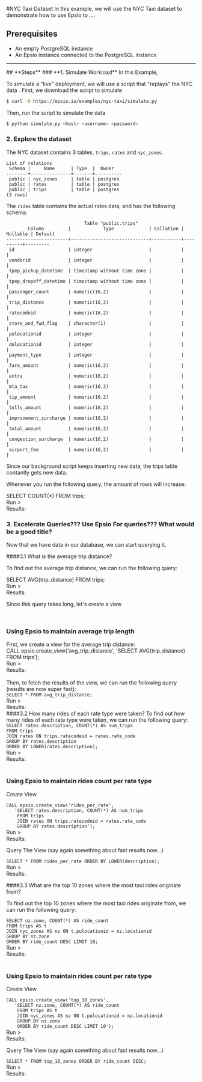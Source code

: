 #NYC Taxi Dataset
In this example, we will use the NYC Taxi dataset to demonstrate how to use Epsio to ....
## Prerequisites
- An empty PostgreSQL instance
- An Epsio instance connected to the PostgreSQL instance
<hr>
## **Steps**
### **1. Simulate Workload**
In this Example, 

To simulate a "live" deployment, we will use a script that "replays" the NYC data .
First, we download the script to simulate
```bash
$ curl -O https://epsio.io/examples/nyc-taxi/simulate.py
```
Then, run the script to simulate the data
```bash
$ python simulate.py <host> <username> <password>
```

### 2. Explore the dataset
The NYC dataset contains 3 tables, `trips`, `rates` and `nyc_zones`.
```psql
List of relations
 Schema |     Name      | Type  |  Owner
--------+---------------+-------+----------
 public | nyc_zones     | table | postgres
 public | rates         | table | postgres
 public | trips         | table | postgres
(3 rows)
```

The `rides` table contains the actual rides data, and has the following schema:
```psql
                             Table "public.trips"
        Column         |            Type             | Collation | Nullable | Default 
-----------------------+-----------------------------+-----------+----------+---------
 id                    | integer                     |           |          | 
 vendorid              | integer                     |           |          | 
 tpep_pickup_datetime  | timestamp without time zone |           |          | 
 tpep_dropoff_datetime | timestamp without time zone |           |          | 
 passenger_count       | numeric(16,2)               |           |          | 
 trip_distance         | numeric(16,2)               |           |          | 
 ratecodeid            | numeric(16,2)               |           |          | 
 store_and_fwd_flag    | character(1)                |           |          | 
 pulocationid          | integer                     |           |          | 
 dolocationid          | integer                     |           |          | 
 payment_type          | integer                     |           |          | 
 fare_amount           | numeric(16,2)               |           |          | 
 extra                 | numeric(16,2)               |           |          | 
 mta_tax               | numeric(16,2)               |           |          | 
 tip_amount            | numeric(16,2)               |           |          | 
 tolls_amount          | numeric(16,2)               |           |          | 
 improvement_surcharge | numeric(16,2)               |           |          | 
 total_amount          | numeric(16,2)               |           |          | 
 congestion_surcharge  | numeric(16,2)               |           |          | 
 airport_fee           | numeric(16,2)               |           |          | 
```


Since our background script keeps inserting new data, the trips table contantly gets new data.

Whenever you run the following query, the amount of rows will increase:
<div class="run-box-playground">
    <div class="runbox-code highlight">
        <span id="__span-4-1"><a id="__codelineno-4-1" name="__codelineno-4-1" href="#__codelineno-4-1"></a><span class="k">SELECT</span><span class="w"> </span><span class="n">COUNT</span><span class="p">(</span><span class="o">*</span><span class="p">)</span><span class="w"> </span><span class="k">FROM</span><span class="w"> </span><span class="n">trips</span><span class="p">;</span>
</span>
    </div>
    <span class="md-button md-button--primary run-button-in-runbox">Run &gt;</span>
    <div class="runbox-results">
        Results:
        <br>
        <div class="runbox-results-area"></div>
    </div>
</div>

### 3. Excelerate Queries??? Use Epsio For queries??? What would be a good title?
Now that we have data in our database, we can start querying it.

####3.1 What is the average trip distance?

To find out the average trip distance, we can run the following query:
<div class="run-box-playground">
    <div class="runbox-code highlight">
<span id="__span-4-1"><a id="__codelineno-4-1" name="__codelineno-4-1" href="#__codelineno-4-1"></a><span class="k">SELECT</span><span class="w"> </span><span class="n">AVG</span><span class="p">(</span><span class="n">trip_distance</span><span class="p">)</span><span class="w"> </span><span class="k">FROM</span><span class="w"> </span><span class="n">trips</span><span class="p">;</span>
</span>
    </div>
    <span class="md-button md-button--primary run-button-in-runbox">Run &gt;</span>
    <div class="runbox-results">
        Results:
        <br>
        <div class="runbox-results-area"></div>
    </div>
</div>

Since this query takes long, let's create a view 

<br>
<div class='exmaple-wrapper'>
<h3>Using Epsio to maintain average trip length</h3>
First, we create a view for the average trip distance:<br>
<div class="run-box-playground">
    <div class="runbox-code highlight">
    <span id="__span-4-1"><a id="__codelineno-4-1" name="__codelineno-4-1" href="#__codelineno-4-1"></a><span class="k">CALL</span><span class="w"> </span><span class="n">epsio</span><span class="mf">.</span><span class="n">create_view</span><span class="p">(</span><span class="s1">'avg_trip_distance'</span><span class="p">,</span><span class="w"> </span><span class="s1">'SELECT AVG(trip_distance) FROM trips'</span><span class="p">);</span>
    </span>
    </div>
    <span class="md-button md-button--primary run-button-in-runbox">Run &gt;</span>
    <div class="runbox-results">
        Results:
        <br>
        <div class="runbox-results-area"></div>
    </div>
</div>
<br>
Then, to fetch the results of the view, we can run the following query (results are now super fast):
<div class="run-box-playground">
    <div class="runbox-code highlight">
    <code><span id="__span-4-1"><a id="__codelineno-4-1" name="__codelineno-4-1" href="#__codelineno-4-1"></a><span class="k">SELECT</span><span class="w"> </span><span class="o">*</span><span class="w"> </span><span class="k">FROM</span><span class="w"> </span><span class="n">avg_trip_distance</span><span class="p">;</span>
</span></code>
    </div>
    <span class="md-button md-button--primary run-button-in-runbox">Run &gt;</span>
    <div class="runbox-results">
        Results:
        <br>
        <div class="runbox-results-area"></div>
    </div>
</div>
</div>
####3.2 How many rides of each rate type were taken?
To find out how many rides of each rate type were taken, we can run the following query:
<div class="run-box-playground">
    <div class="runbox-code highlight">
        <code><span id="__span-4-1"><a id="__codelineno-4-1" name="__codelineno-4-1" href="#__codelineno-4-1"></a><span class="k">SELECT</span><span class="w"> </span><span class="n">rates</span><span class="mf">.</span><span class="n">description</span><span class="p">,</span><span class="w"> </span><span class="n">COUNT</span><span class="p">(</span><span class="o">*</span><span class="p">)</span><span class="w"> </span><span class="k">AS</span><span class="w"> </span><span class="n">num_trips</span>
</span><span id="__span-4-2"><a id="__codelineno-4-2" name="__codelineno-4-2" href="#__codelineno-4-2"></a><span class="k">FROM</span><span class="w"> </span><span class="n">trips</span>
</span><span id="__span-4-3"><a id="__codelineno-4-3" name="__codelineno-4-3" href="#__codelineno-4-3"></a><span class="k">JOIN</span><span class="w"> </span><span class="n">rates</span><span class="w"> </span><span class="k">ON</span><span class="w"> </span><span class="n">trips</span><span class="mf">.</span><span class="n">ratecodeid</span><span class="w"> </span><span class="o">=</span><span class="w"> </span><span class="n">rates</span><span class="mf">.</span><span class="n">rate_code</span>
</span><span id="__span-4-4"><a id="__codelineno-4-4" name="__codelineno-4-4" href="#__codelineno-4-4"></a><span class="k">GROUP</span><span class="w"> </span><span class="k">BY</span><span class="w"> </span><span class="n">rates</span><span class="mf">.</span><span class="n">description</span>
</span><span id="__span-4-5"><a id="__codelineno-4-5" name="__codelineno-4-5" href="#__codelineno-4-5"></a><span class="k">ORDER</span><span class="w"> </span><span class="k">BY</span><span class="w"> </span><span class="n">LOWER</span><span class="p">(</span><span class="n">rates</span><span class="mf">.</span><span class="n">description</span><span class="p">);</span>
</span></code>
    </div>
    <span class="md-button md-button--primary run-button-in-runbox">Run &gt;</span>
    <div class="runbox-results">
Results:
<div class="runbox-results-area"></div></div>
</div>
<br>
<div class='exmaple-wrapper'>
<h3>Using Epsio to maintain rides count per rate type</h3>

Create View
<div class="run-box-playground">
    <div class="runbox-code highlight">
<code><span id="__span-4-1"><a id="__codelineno-4-1" name="__codelineno-4-1" href="#__codelineno-4-1"></a><span class="k">CALL</span><span class="w"> </span><span class="n">epsio</span><span class="mf">.</span><span class="n">create_view</span><span class="p">(</span><span class="s1">'rides_per_rate'</span><span class="p">,</span>
</span><span id="__span-4-2"><a id="__codelineno-4-2" name="__codelineno-4-2" href="#__codelineno-4-2"></a><span class="w">   </span><span class="s1">'SELECT rates.description, COUNT(*) AS num_trips</span>
</span><span id="__span-4-3"><a id="__codelineno-4-3" name="__codelineno-4-3" href="#__codelineno-4-3"></a><span class="s1">    FROM trips</span>
</span><span id="__span-4-4"><a id="__codelineno-4-4" name="__codelineno-4-4" href="#__codelineno-4-4"></a><span class="s1">    JOIN rates ON trips.ratecodeid = rates.rate_code</span>
</span><span id="__span-4-5"><a id="__codelineno-4-5" name="__codelineno-4-5" href="#__codelineno-4-5"></a><span class="s1">    GROUP BY rates.description'</span><span class="p">);</span>
</span></code>
    </div>
    <span class="md-button md-button--primary run-button-in-runbox">Run &gt;</span>
    <div class="runbox-results">
Results:
<div class="runbox-results-area"></div></div>
</div>

Query The View (say again something about fast results now...)
<div class="run-box-playground">
    <div class="runbox-code highlight">
<code><span id="__span-4-1"><a id="__codelineno-4-1" name="__codelineno-4-1" href="#__codelineno-4-1"></a><span class="k">SELECT</span><span class="w"> </span><span class="o">*</span><span class="w"> </span><span class="k">FROM</span><span class="w"> </span><span class="n">rides_per_rate</span><span class="w"> </span><span class="k">ORDER</span><span class="w"> </span><span class="k">BY</span><span class="w"> </span><span class="n">LOWER</span><span class="p">(</span><span class="n">description</span><span class="p">);</span>
</span></code>
    </div>
    <span class="md-button md-button--primary run-button-in-runbox">Run &gt;</span>
    <div class="runbox-results">
Results:
<div class="runbox-results-area"></div></div>
</div>

</div>


####3.3 What are the top 10 zones where the most taxi rides originate from?


To find out the top 10 zones where the most taxi rides originate from, we can run the following query:
<div class="run-box-playground">
    <div class="runbox-code highlight">
        <code><span id="__span-4-1"><a id="__codelineno-4-1" name="__codelineno-4-1" href="#__codelineno-4-1"></a><span class="k">SELECT</span><span class="w"> </span><span class="n">nz</span><span class="mf">.</span><span class="k">zone</span><span class="p">,</span><span class="w"> </span><span class="n">COUNT</span><span class="p">(</span><span class="o">*</span><span class="p">)</span><span class="w"> </span><span class="k">AS</span><span class="w"> </span><span class="n">ride_count</span>
</span><span id="__span-4-2"><a id="__codelineno-4-2" name="__codelineno-4-2" href="#__codelineno-4-2"></a><span class="k">FROM</span><span class="w"> </span><span class="n">trips</span><span class="w"> </span><span class="k">AS</span><span class="w"> </span><span class="n">t</span>
</span><span id="__span-4-3"><a id="__codelineno-4-3" name="__codelineno-4-3" href="#__codelineno-4-3"></a><span class="k">JOIN</span><span class="w"> </span><span class="n">nyc_zones</span><span class="w"> </span><span class="k">AS</span><span class="w"> </span><span class="n">nz</span><span class="w"> </span><span class="k">ON</span><span class="w"> </span><span class="n">t</span><span class="mf">.</span><span class="n">pulocationid</span><span class="w"> </span><span class="o">=</span><span class="w"> </span><span class="n">nz</span><span class="mf">.</span><span class="n">locationid</span>
</span><span id="__span-4-4"><a id="__codelineno-4-4" name="__codelineno-4-4" href="#__codelineno-4-4"></a><span class="k">GROUP</span><span class="w"> </span><span class="k">BY</span><span class="w"> </span><span class="n">nz</span><span class="mf">.</span><span class="k">zone</span>
</span><span id="__span-4-5"><a id="__codelineno-4-5" name="__codelineno-4-5" href="#__codelineno-4-5"></a><span class="k">ORDER</span><span class="w"> </span><span class="k">BY</span><span class="w"> </span><span class="n">ride_count</span><span class="w"> </span><span class="k">DESC</span><span class="w"> </span><span class="k">LIMIT</span><span class="w"> </span><span class="mf">10</span><span class="p">;</span>
</span></code>
    </div>
    <span class="md-button md-button--primary run-button-in-runbox">Run &gt;</span>
    <div class="runbox-results">
Results:
<div class="runbox-results-area"></div></div>
</div>
<br>
<div class='exmaple-wrapper'>
<h3>Using Epsio to maintain rides count per rate type</h3>

Create View
<div class="run-box-playground">
    <div class="runbox-code highlight">
<code><span id="__span-5-1"><a id="__codelineno-5-1" name="__codelineno-5-1" href="#__codelineno-5-1"></a><span class="k">CALL</span><span class="w"> </span><span class="n">epsio</span><span class="mf">.</span><span class="n">create_view</span><span class="p">(</span><span class="s1">'top_10_zones'</span><span class="p">,</span>
</span><span id="__span-5-2"><a id="__codelineno-5-2" name="__codelineno-5-2" href="#__codelineno-5-2"></a><span class="w">   </span><span class="s1">'SELECT nz.zone, COUNT(*) AS ride_count</span>
</span><span id="__span-5-3"><a id="__codelineno-5-3" name="__codelineno-5-3" href="#__codelineno-5-3"></a><span class="s1">    FROM trips AS t</span>
</span><span id="__span-5-4"><a id="__codelineno-5-4" name="__codelineno-5-4" href="#__codelineno-5-4"></a><span class="s1">    JOIN nyc_zones AS nz ON t.pulocationid = nz.locationid</span>
</span><span id="__span-5-5"><a id="__codelineno-5-5" name="__codelineno-5-5" href="#__codelineno-5-5"></a><span class="s1">    GROUP BY nz.zone</span>
</span><span id="__span-5-6"><a id="__codelineno-5-6" name="__codelineno-5-6" href="#__codelineno-5-6"></a><span class="s1">    ORDER BY ride_count DESC LIMIT 10'</span><span class="p">);</span>
</span></code>
    </div>
    <span class="md-button md-button--primary run-button-in-runbox">Run &gt;</span>
    <div class="runbox-results">
Results:
<div class="runbox-results-area"></div></div>
</div>

Query The View (say again something about fast results now...)
<div class="run-box-playground">
    <div class="runbox-code highlight">
    <code><span id="__span-4-1"><a id="__codelineno-4-1" name="__codelineno-4-1" href="#__codelineno-4-1"></a><span class="k">SELECT</span><span class="w"> </span><span class="o">*</span><span class="w"> </span><span class="k">FROM</span><span class="w"> </span><span class="n">top_10_zones</span><span class="w"> </span><span class="k">ORDER</span><span class="w"> </span><span class="k">BY</span><span class="w"> </span><span class="n">ride_count</span><span class="w"> </span><span class="k">DESC</span><span class="p">;</span>
</span></code>
    </div>
    <span class="md-button md-button--primary run-button-in-runbox">Run &gt;</span>
    <div class="runbox-results">
Results:
<div class="runbox-results-area"></div></div>
</div>

</div>


<link rel="stylesheet" href="https://cdnjs.cloudflare.com/ajax/libs/font-awesome/4.7.0/css/font-awesome.min.css">
<script src="https://ajax.googleapis.com/ajax/libs/jquery/3.5.1/jquery.min.js"></script>

<script type="text/javascript">
// This function will be called when the span is clicked
function myFunction(event) {
    clickedElement = event.target;
    //clickedElement.parentElement.querySelector('.runbox-results').style.display = 'none';
    clickedElement.innerHTML= '<i class="fa fa-circle-o-notch fa-spin"></i>';
    $.ajax({
                url: 'https://nyc-taxis-demo.epsio.io/',
                type: 'POST',
                data: {
                    query: clickedElement.parentElement.querySelector(".runbox-code").innerText,
                    uuid: client_uuid
                },
                success: function(response) {
                    asdf = response;
                    if ('error' in response)
                    {
                        res = response['error'].replaceAll("\\n", "<br>");
                        res = res.replaceAll("b'Timing is on.", "");
                        res = res.slice(0,-1);

                        clickedElement.parentElement.querySelector(".runbox-results-area").innerHTML = res;
                        clickedElement.parentElement.querySelector('.runbox-results').style.display = 'flow';

                    }
                    else {
                        res = response['query_result'].replaceAll("\\n", "<br>");
                        res = res.replaceAll("b'Timing is on.", "");
                        res = res.slice(0,-1);
                        clickedElement.parentElement.querySelector(".runbox-results-area").innerHTML = res;
                        clickedElement.parentElement.querySelector('.runbox-results').style.display = 'flow';
                    }
                },
                error: function(error) {
                    console.log("An error occurred:", error);
                },
                complete: function() {
                    clickedElement.innerHTML= 'Run >';
                }
            });
}

// Add an event listener to the span once the page has fully loaded
window.onload = function() {
    client_uuid = crypto.randomUUID();
    spanElements = document.getElementsByClassName('run-button-in-runbox');
    for (let i = 0; i < spanElements.length; i++) {
        spanElements[i].addEventListener('click', myFunction);
    }
}
</script>